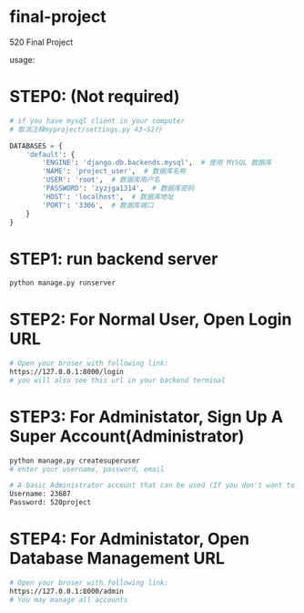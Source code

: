 # final-project
 520 Final Project


usage:

# STEP0: (Not required)
```python
# if you have mysql client in your computer
# 取消注释myproject/settings.py 43~52行

DATABASES = {
    'default': {
        'ENGINE': 'django.db.backends.mysql',  # 使用 MYSQL 数据库
        'NAME': 'project_user',  # 数据库名称
        'USER': 'root',  # 数据库用户名
        'PASSWORD': 'zyzjga1314',  # 数据库密码
        'HOST': 'localhost',  # 数据库地址
        'PORT': '3306',  # 数据库端口
    }
}

```

# STEP1: run backend server
```bash
python manage.py runserver
```

# STEP2: For Normal User, Open Login URL
```bash
# Open your broser with following link:
https://127.0.0.1:8000/login
# you will also see this url in your backend terminal
```

# STEP3: For Administator, Sign Up A Super Account(Administrator)
```bash
python manage.py createsuperuser
# enter your username, password, email

# A basic Administrator account that can be used (If you don't want to register another)
Username: 23687
Password: 520project
```

# STEP4: For Administator, Open Database Management URL
```bash
# Open your broser with following link:
https://127.0.0.1:8000/admin
# You may manage all accounts
```
